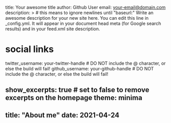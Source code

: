 title: Your awesome title
author: Github User
email: your-email@domain.com
description: > # this means to ignore newlines until "baseurl:" Write an awesome description for your new site here. You can edit this line in _config.yml. It will appear in your document head meta (for Google search results) and in your feed.xml site description.

# social links
twitter_username: your-twitter-handle # DO NOT include the @ character, or else the build will fail!
github_username: your-github-handle # DO NOT include the @ character, or else the build will fail!

show_excerpts: true # set to false to remove excerpts on the homepage
theme: minima
------------------------
title: "About me"
date: 2021-04-24
---------------------------
